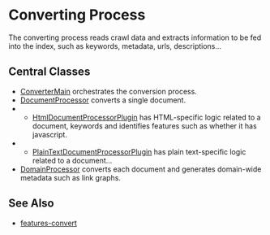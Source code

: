 # Converting Process

The converting process reads crawl data and extracts information to be fed into the index,
such as keywords, metadata, urls, descriptions...

## Central Classes

* [ConverterMain](src/main/java/nu/marginalia/converting/ConverterMain.java) orchestrates the conversion process.
* [DocumentProcessor](src/main/java/nu/marginalia/converting/processor/DocumentProcessor.java) converts a single document.
* - [HtmlDocumentProcessorPlugin](src/main/java/nu/marginalia/converting/processor/plugin/HtmlDocumentProcessorPlugin.java) 
has HTML-specific logic related to a document, keywords and identifies features such as whether it has javascript.
* - [PlainTextDocumentProcessorPlugin](src/main/java/nu/marginalia/converting/processor/plugin/PlainTextDocumentProcessorPlugin.java)
  has plain text-specific logic related to a document...
* [DomainProcessor](src/main/java/nu/marginalia/converting/processor/DomainProcessor.java) converts each document and 
generates domain-wide metadata such as link graphs.

## See Also

* [features-convert](../../features-convert/)